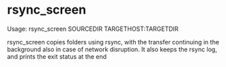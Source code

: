 # rsync_screen

Usage: rsync_screen SOURCEDIR TARGETHOST:TARGETDIR 

rsync_screen copies folders using rsync, with the transfer continuing in the background also in case of network disruption. 
It also keeps the rsync log, and prints the exit status at the end
